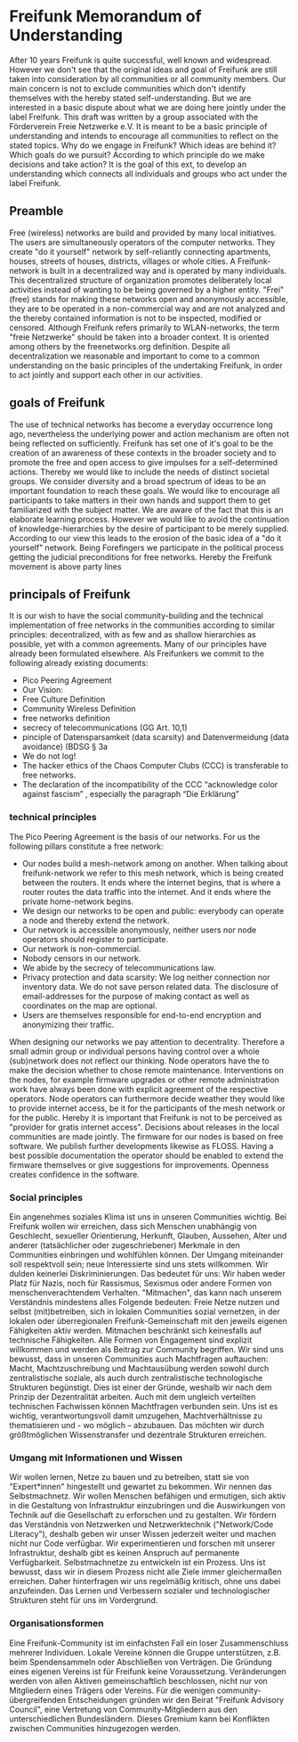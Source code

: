 # Freifunk Memorandum of Understanding

After 10 years Freifunk is quite successful, well known and widespread. However we don't see that the original ideas and goal of Freifunk are still taken into consideration by all communities or all community members. Our main concern is not to exclude communities which don't identify themselves with the hereby stated self-understanding. But we are interested in a basic dispute about what we are doing here jointly under the label Freifunk. This draft was written by a group associated with the Förderverein Freie Netzwerke e.V. It is meant to be a basic principle of understanding and intends to encourage all communities to reflect on the stated topics. Why do we engage in Freifunk? Which ideas are behind it? Which goals do we pursuit? According to which principle do we make decisions and take action? It is the goal of this ext, to develop an understanding which connects all individuals and groups who act under the label Freifunk.

## Preamble

Free (wireless) networks are build and provided by many local initiatives. The users are simultaneously operators of the computer networks. They create "do it yourself" network by self-reliantly connecting apartments, houses, streets of houses, districts, villages or whole cities. A Freifunk-network is built in a decentralized way and is operated by many individuals. This decentralized structure of organization promotes deliberately local activities instead of wanting to be being governed by a higher entity. "Frei" (free) stands for making these networks open and anonymously accessible, they are to be operated in a non-commercial way and are not analyzed and the thereby contained information is not to be inspected, modified or censored. Although Freifunk refers primarily to WLAN-networks, the term "freie Netzwerke" should be taken into a broader context. It is oriented among others by the freenetworks.org definition. Despite all decentralization we reasonable and important to come to a common understanding on the basic principles of the undertaking Freifunk, in order to act jointly and support each other in our activities.

## goals of Freifunk

The use of technical networks has become a everyday occurrence long ago, nevertheless the underlying power and action mechanism are often not being reflected on sufficiently. Freifunk has set one of it's goal to be the creation of an awareness of these contexts in the broader society and to promote the free and open access to give impulses for a self-determined actions. Thereby we would like to include the needs of distinct societal groups. We consider diversity and a broad spectrum of ideas to be an important foundation to reach these goals. We would like to encourage all participants to take matters in their own hands and support them to get familiarized with the subject matter. We are aware of the fact that this is an elaborate learning process. However we would like to avoid the continuation of knowledge-hierarchies by the desire of participant to be merely supplied. According to our view this leads to the erosion of the basic idea of a "do it yourself" network. Being Forefingers we participate in the political process getting the judicial preconditions for free networks. Hereby the Freifunk movement is above party lines

## principals of Freifunk

It is our wish to have the social community-building and the technical implementation of free networks in the communities according to similar principles: decentralized, with as few and as shallow hierarchies as possible, yet with a common agreements.
Many of our principles have already been formulated elsewhere. Als Freifunkers we commit to the following already existing documents:

* Pico Peering Agreement
* Our Vision:
* Free Culture Definition
* Community Wireless Definition
* free networks definition
* secrecy of telecommunications (GG Art. 10,1)
* pinciple of Datensparsamkeit (data scarsity) and Datenvermeidung (data avoidance) (BDSG § 3a
* We do not log!
* The hacker ethics of the Chaos Computer Clubs (CCC) is transferable to free networks.
* The declaration of the incompatibility of the CCC “acknowledge color against fascism”  , especially the paragraph “Die Erklärung”

### technical principles

The Pico Peering Agreement is the basis of our networks. For us the following pillars constitute a free network:

* Our nodes build a mesh-network among on another. When talking about freifunk-network we refer to this mesh network, which is being created between the routers. It ends where the internet begins, that is where a router routes the data traffic into the internet. And it ends where the private home-network begins.
* We design our networks to be open and public: everybody can operate a node and thereby extend the network.
* Our network is accessible anonymously, neither users nor node operators should register to participate.
* Our network is non-commercial.
* Nobody censors in our network.
* We abide by the secrecy of telecommunications law.
* Privacy protection and data scarsity: We log neither connection nor inventory data. We do not save person related data. The disclosure of email-addresses for the purpose of making contact as well as coordinates on the map are optional.
* Users are themselves responsible for end-to-end encryption and anonymizing their traffic.

When designing our networks we pay attention to decentrality. Therefore a small admin group or individual persons having control over a whole (sub)network does not reflect our thinking. Node operators have the to make the decision whether to chose remote maintenance. Interventions on the nodes, for example firmware upgrades or other remote administration work have always been done with explicit agreement of the respective operators. Node operators can furthermore decide weather they would like to provide internet access, be it for the participants of the mesh network or for the public. Hereby it is important that Freifunk is not to be perceived as "provider for gratis internet access". Decisions about releases in the local communities are made jointly. The firmware for our nodes is based on free software. We publish further developments likewise as FLOSS. Having a best possible documentation the operator should be enabled to extend the firmware themselves or give suggestions for improvements. Openness creates confidence in the software.

### Social principles

Ein angenehmes soziales Klima ist uns in unseren Communities wichtig. Bei Freifunk wollen wir erreichen, dass sich Menschen unabhängig von Geschlecht, sexueller Orientierung, Herkunft, Glauben, Aussehen, Alter und anderer (tatsächlicher oder zugeschriebener) Merkmale in den Communities einbringen und wohlfühlen können. Der Umgang miteinander soll respektvoll sein; neue Interessierte sind uns stets willkommen. Wir dulden keinerlei Diskriminierungen. Das bedeutet für uns: Wir haben weder Platz für Nazis, noch für Rassismus, Sexismus oder andere Formen von menschenverachtendem Verhalten.
"Mitmachen", das kann nach unserem Verständnis mindestens alles Folgende bedeuten: Freie Netze nutzen und selbst (mit)betreiben, sich in lokalen Communities sozial vernetzen, in der lokalen oder überregionalen Freifunk-Gemeinschaft mit den jeweils eigenen Fähigkeiten aktiv werden. Mitmachen beschränkt sich keinesfalls auf technische Fähigkeiten. Alle Formen von Engagement sind explizit willkommen und werden als Beitrag zur Community begriffen.
Wir sind uns bewusst, dass in unseren Communities auch Machtfragen auftauchen: Macht, Machtzuschreibung und Machtausübung werden sowohl durch zentralistische soziale, als auch durch zentralistische technologische Strukturen begünstigt. Dies ist einer der Gründe, weshalb wir nach dem Prinzip der Dezentralität arbeiten. Auch mit dem ungleich verteilten technischen Fachwissen können Machtfragen verbunden sein. Uns ist es wichtig, verantwortungsvoll damit umzugehen, Machtverhältnisse zu thematisieren und - wo möglich – abzubauen. Das möchten wir durch größtmöglichen Wissenstransfer und dezentrale Strukturen erreichen.

### Umgang mit Informationen und Wissen

Wir wollen lernen, Netze zu bauen und zu betreiben, statt sie von "Expert*innen" hingestellt und gewartet zu bekommen. Wir nennen das Selbstmachnetz. Wir wollen Menschen befähigen und ermutigen, sich aktiv in die Gestaltung von Infrastruktur einzubringen und die Auswirkungen von Technik auf die Gesellschaft zu erforschen und zu gestalten. Wir fördern das Verständnis von Netzwerken und Netzwerktechnik ("Network/Code Literacy"), deshalb geben wir unser Wissen jederzeit weiter und machen nicht nur Code verfügbar. Wir experimentieren und forschen mit unserer Infrastruktur, deshalb gibt es keinen Anspruch auf permanente Verfügbarkeit.
Selbstmachnetze zu entwickeln ist ein Prozess. Uns ist bewusst, dass wir in diesem Prozess nicht alle Ziele immer gleichermaßen erreichen. Daher hinterfragen wir uns regelmäßig kritisch, ohne uns dabei anzufeinden. Das Lernen und Verbessern sozialer und technologischer Strukturen steht für uns im Vordergrund.

### Organisationsformen

Eine Freifunk-Community ist im einfachsten Fall ein loser Zusammenschluss mehrerer Individuen. Lokale Vereine können die Gruppe unterstützen, z.B. beim Spendensammeln oder Abschließen von Verträgen. Die Gründung eines eigenen Vereins ist für Freifunk keine Voraussetzung. Veränderungen werden von allen Aktiven gemeinschaftlich beschlossen, nicht nur von Mitgliedern eines Trägers oder Vereins.
Für die wenigen community-übergreifenden Entscheidungen gründen wir den Beirat "Freifunk Advisory Council", eine Vertretung von Community-Mitgliedern aus den unterschiedlichen Bundesländern. Dieses Gremium kann bei Konflikten zwischen Communities hinzugezogen werden.
